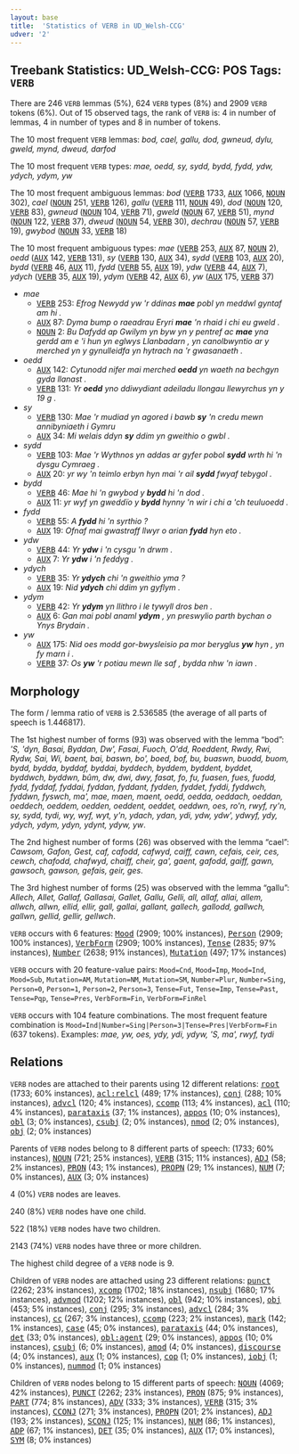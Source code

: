 ```yaml
---
layout: base
title:  'Statistics of VERB in UD_Welsh-CCG'
udver: '2'
---
```


## Treebank Statistics: UD_Welsh-CCG: POS Tags: `VERB`

There are 246 `VERB` lemmas (5%), 624 `VERB` types (8%) and 2909 `VERB` tokens (6%).
Out of 15 observed tags, the rank of `VERB` is: 4 in number of lemmas, 4 in number of types and 8 in number of tokens.

The 10 most frequent `VERB` lemmas: <em>bod, cael, gallu, dod, gwneud, dylu, gweld, mynd, dweud, darfod</em>

The 10 most frequent `VERB` types:  <em>mae, oedd, sy, sydd, bydd, fydd, ydw, ydych, ydym, yw</em>

The 10 most frequent ambiguous lemmas: <em>bod</em> (<tt><a href="cy_ccg-pos-VERB.html">VERB</a></tt> 1733, <tt><a href="cy_ccg-pos-AUX.html">AUX</a></tt> 1066, <tt><a href="cy_ccg-pos-NOUN.html">NOUN</a></tt> 302), <em>cael</em> (<tt><a href="cy_ccg-pos-NOUN.html">NOUN</a></tt> 251, <tt><a href="cy_ccg-pos-VERB.html">VERB</a></tt> 126), <em>gallu</em> (<tt><a href="cy_ccg-pos-VERB.html">VERB</a></tt> 111, <tt><a href="cy_ccg-pos-NOUN.html">NOUN</a></tt> 49), <em>dod</em> (<tt><a href="cy_ccg-pos-NOUN.html">NOUN</a></tt> 120, <tt><a href="cy_ccg-pos-VERB.html">VERB</a></tt> 83), <em>gwneud</em> (<tt><a href="cy_ccg-pos-NOUN.html">NOUN</a></tt> 104, <tt><a href="cy_ccg-pos-VERB.html">VERB</a></tt> 71), <em>gweld</em> (<tt><a href="cy_ccg-pos-NOUN.html">NOUN</a></tt> 67, <tt><a href="cy_ccg-pos-VERB.html">VERB</a></tt> 51), <em>mynd</em> (<tt><a href="cy_ccg-pos-NOUN.html">NOUN</a></tt> 122, <tt><a href="cy_ccg-pos-VERB.html">VERB</a></tt> 37), <em>dweud</em> (<tt><a href="cy_ccg-pos-NOUN.html">NOUN</a></tt> 54, <tt><a href="cy_ccg-pos-VERB.html">VERB</a></tt> 30), <em>dechrau</em> (<tt><a href="cy_ccg-pos-NOUN.html">NOUN</a></tt> 57, <tt><a href="cy_ccg-pos-VERB.html">VERB</a></tt> 19), <em>gwybod</em> (<tt><a href="cy_ccg-pos-NOUN.html">NOUN</a></tt> 33, <tt><a href="cy_ccg-pos-VERB.html">VERB</a></tt> 18)

The 10 most frequent ambiguous types:  <em>mae</em> (<tt><a href="cy_ccg-pos-VERB.html">VERB</a></tt> 253, <tt><a href="cy_ccg-pos-AUX.html">AUX</a></tt> 87, <tt><a href="cy_ccg-pos-NOUN.html">NOUN</a></tt> 2), <em>oedd</em> (<tt><a href="cy_ccg-pos-AUX.html">AUX</a></tt> 142, <tt><a href="cy_ccg-pos-VERB.html">VERB</a></tt> 131), <em>sy</em> (<tt><a href="cy_ccg-pos-VERB.html">VERB</a></tt> 130, <tt><a href="cy_ccg-pos-AUX.html">AUX</a></tt> 34), <em>sydd</em> (<tt><a href="cy_ccg-pos-VERB.html">VERB</a></tt> 103, <tt><a href="cy_ccg-pos-AUX.html">AUX</a></tt> 20), <em>bydd</em> (<tt><a href="cy_ccg-pos-VERB.html">VERB</a></tt> 46, <tt><a href="cy_ccg-pos-AUX.html">AUX</a></tt> 11), <em>fydd</em> (<tt><a href="cy_ccg-pos-VERB.html">VERB</a></tt> 55, <tt><a href="cy_ccg-pos-AUX.html">AUX</a></tt> 19), <em>ydw</em> (<tt><a href="cy_ccg-pos-VERB.html">VERB</a></tt> 44, <tt><a href="cy_ccg-pos-AUX.html">AUX</a></tt> 7), <em>ydych</em> (<tt><a href="cy_ccg-pos-VERB.html">VERB</a></tt> 35, <tt><a href="cy_ccg-pos-AUX.html">AUX</a></tt> 19), <em>ydym</em> (<tt><a href="cy_ccg-pos-VERB.html">VERB</a></tt> 42, <tt><a href="cy_ccg-pos-AUX.html">AUX</a></tt> 6), <em>yw</em> (<tt><a href="cy_ccg-pos-AUX.html">AUX</a></tt> 175, <tt><a href="cy_ccg-pos-VERB.html">VERB</a></tt> 37)


* <em>mae</em>
  * <tt><a href="cy_ccg-pos-VERB.html">VERB</a></tt> 253: <em>Efrog Newydd yw 'r ddinas <b>mae</b> pobl yn meddwl gyntaf am hi .</em>
  * <tt><a href="cy_ccg-pos-AUX.html">AUX</a></tt> 87: <em>Dyma bump o raeadrau Eryri <b>mae</b> 'n rhaid i chi eu gweld .</em>
  * <tt><a href="cy_ccg-pos-NOUN.html">NOUN</a></tt> 2: <em>Bu Dafydd ap Gwilym yn byw yn y pentref ac <b>mae</b> yna gerdd am e 'i hun yn eglwys Llanbadarn , yn canolbwyntio ar y merched yn y gynulleidfa yn hytrach na 'r gwasanaeth .</em>
* <em>oedd</em>
  * <tt><a href="cy_ccg-pos-AUX.html">AUX</a></tt> 142: <em>Cytunodd nifer mai merched <b>oedd</b> yn waeth na bechgyn gyda llanast .</em>
  * <tt><a href="cy_ccg-pos-VERB.html">VERB</a></tt> 131: <em>Yr <b>oedd</b> yno ddiwydiant adeiladu llongau llewyrchus yn y 19 g .</em>
* <em>sy</em>
  * <tt><a href="cy_ccg-pos-VERB.html">VERB</a></tt> 130: <em>Mae 'r mudiad yn agored i bawb <b>sy</b> 'n credu mewn annibyniaeth i Gymru</em>
  * <tt><a href="cy_ccg-pos-AUX.html">AUX</a></tt> 34: <em>Mi welais ddyn <b>sy</b> ddim yn gweithio o gwbl .</em>
* <em>sydd</em>
  * <tt><a href="cy_ccg-pos-VERB.html">VERB</a></tt> 103: <em>Mae 'r Wythnos yn addas ar gyfer pobol <b>sydd</b> wrth hi 'n dysgu Cymraeg .</em>
  * <tt><a href="cy_ccg-pos-AUX.html">AUX</a></tt> 20: <em>yr wy 'n teimlo erbyn hyn mai 'r ail <b>sydd</b> fwyaf tebygol .</em>
* <em>bydd</em>
  * <tt><a href="cy_ccg-pos-VERB.html">VERB</a></tt> 46: <em>Mae hi 'n gwybod y <b>bydd</b> hi 'n dod .</em>
  * <tt><a href="cy_ccg-pos-AUX.html">AUX</a></tt> 11: <em>yr wyf yn gweddïo y <b>bydd</b> hynny 'n wir i chi a 'ch teuluoedd .</em>
* <em>fydd</em>
  * <tt><a href="cy_ccg-pos-VERB.html">VERB</a></tt> 55: <em>A <b>fydd</b> hi 'n syrthio ?</em>
  * <tt><a href="cy_ccg-pos-AUX.html">AUX</a></tt> 19: <em>Ofnaf mai gwastraff llwyr o arian <b>fydd</b> hyn eto .</em>
* <em>ydw</em>
  * <tt><a href="cy_ccg-pos-VERB.html">VERB</a></tt> 44: <em>Yr <b>ydw</b> i 'n cysgu 'n drwm .</em>
  * <tt><a href="cy_ccg-pos-AUX.html">AUX</a></tt> 7: <em>Yr <b>ydw</b> i 'n feddyg .</em>
* <em>ydych</em>
  * <tt><a href="cy_ccg-pos-VERB.html">VERB</a></tt> 35: <em>Yr <b>ydych</b> chi 'n gweithio yma ?</em>
  * <tt><a href="cy_ccg-pos-AUX.html">AUX</a></tt> 19: <em>Nid <b>ydych</b> chi ddim yn gyflym .</em>
* <em>ydym</em>
  * <tt><a href="cy_ccg-pos-VERB.html">VERB</a></tt> 42: <em>Yr <b>ydym</b> yn llithro i le tywyll dros ben .</em>
  * <tt><a href="cy_ccg-pos-AUX.html">AUX</a></tt> 6: <em>Gan mai pobl anaml <b>ydym</b> , yn preswylio parth bychan o Ynys Brydain .</em>
* <em>yw</em>
  * <tt><a href="cy_ccg-pos-AUX.html">AUX</a></tt> 175: <em>Nid oes modd gor-bwysleisio pa mor beryglus <b>yw</b> hyn , yn fy marn i .</em>
  * <tt><a href="cy_ccg-pos-VERB.html">VERB</a></tt> 37: <em>Os <b>yw</b> 'r potiau mewn lle saf , bydda nhw 'n iawn .</em>

## Morphology

The form / lemma ratio of `VERB` is 2.536585 (the average of all parts of speech is 1.446817).

The 1st highest number of forms (93) was observed with the lemma “bod”: <em>'S, 'dyn, Basai, Byddan, Dw', Fasai, Fuoch, O'dd, Roeddent, Rwdy, Rwi, Rydw, Sai, Wi, baent, bai, baswn, bo', boed, bof, bu, buaswn, buodd, buom, bydd, bydda, byddaf, byddai, byddech, byddem, byddent, byddet, byddwch, byddwn, bûm, dw, dwi, dwy, fasat, fo, fu, fuasen, fues, fuodd, fydd, fyddaf, fyddai, fyddan, fyddant, fydden, fyddet, fyddi, fyddwch, fyddwn, fyswch, ma', mae, maen, maent, oedd, oedda, oeddach, oeddan, oeddech, oeddem, oedden, oeddent, oeddet, oeddwn, oes, ro'n, rwyf, ry'n, sy, sydd, tydi, wy, wyf, wyt, y'n, ydach, ydan, ydi, ydw, ydw', ydwyf, ydy, ydych, ydym, ydyn, ydynt, ydyw, yw</em>.

The 2nd highest number of forms (26) was observed with the lemma “cael”: <em>Cawsom, Gafon, Gest, caf, cafodd, cafwyd, caiff, cawn, cefais, ceir, ces, cewch, chafodd, chafwyd, chaiff, cheir, ga', gaent, gafodd, gaiff, gawn, gawsoch, gawson, gefais, geir, ges</em>.

The 3rd highest number of forms (25) was observed with the lemma “gallu”: <em>Allech, Allet, Gallaf, Gallasai, Gallet, Gallu, Gelli, all, allaf, allai, allem, allwch, allwn, ellid, ellir, gall, gallai, gallant, gallech, gallodd, gallwch, gallwn, gellid, gellir, gellwch</em>.

`VERB` occurs with 6 features: <tt><a href="cy_ccg-feat-Mood.html">Mood</a></tt> (2909; 100% instances), <tt><a href="cy_ccg-feat-Person.html">Person</a></tt> (2909; 100% instances), <tt><a href="cy_ccg-feat-VerbForm.html">VerbForm</a></tt> (2909; 100% instances), <tt><a href="cy_ccg-feat-Tense.html">Tense</a></tt> (2835; 97% instances), <tt><a href="cy_ccg-feat-Number.html">Number</a></tt> (2638; 91% instances), <tt><a href="cy_ccg-feat-Mutation.html">Mutation</a></tt> (497; 17% instances)

`VERB` occurs with 20 feature-value pairs: `Mood=Cnd`, `Mood=Imp`, `Mood=Ind`, `Mood=Sub`, `Mutation=AM`, `Mutation=NM`, `Mutation=SM`, `Number=Plur`, `Number=Sing`, `Person=0`, `Person=1`, `Person=2`, `Person=3`, `Tense=Fut`, `Tense=Imp`, `Tense=Past`, `Tense=Pqp`, `Tense=Pres`, `VerbForm=Fin`, `VerbForm=FinRel`

`VERB` occurs with 104 feature combinations.
The most frequent feature combination is `Mood=Ind|Number=Sing|Person=3|Tense=Pres|VerbForm=Fin` (637 tokens).
Examples: <em>mae, yw, oes, ydy, ydi, ydyw, 'S, ma', rwyf, tydi</em>


## Relations

`VERB` nodes are attached to their parents using 12 different relations: <tt><a href="cy_ccg-dep-root.html">root</a></tt> (1733; 60% instances), <tt><a href="cy_ccg-dep-acl-relcl.html">acl:relcl</a></tt> (489; 17% instances), <tt><a href="cy_ccg-dep-conj.html">conj</a></tt> (288; 10% instances), <tt><a href="cy_ccg-dep-advcl.html">advcl</a></tt> (120; 4% instances), <tt><a href="cy_ccg-dep-ccomp.html">ccomp</a></tt> (113; 4% instances), <tt><a href="cy_ccg-dep-acl.html">acl</a></tt> (110; 4% instances), <tt><a href="cy_ccg-dep-parataxis.html">parataxis</a></tt> (37; 1% instances), <tt><a href="cy_ccg-dep-appos.html">appos</a></tt> (10; 0% instances), <tt><a href="cy_ccg-dep-obl.html">obl</a></tt> (3; 0% instances), <tt><a href="cy_ccg-dep-csubj.html">csubj</a></tt> (2; 0% instances), <tt><a href="cy_ccg-dep-nmod.html">nmod</a></tt> (2; 0% instances), <tt><a href="cy_ccg-dep-obj.html">obj</a></tt> (2; 0% instances)

Parents of `VERB` nodes belong to 8 different parts of speech:  (1733; 60% instances), <tt><a href="cy_ccg-pos-NOUN.html">NOUN</a></tt> (721; 25% instances), <tt><a href="cy_ccg-pos-VERB.html">VERB</a></tt> (315; 11% instances), <tt><a href="cy_ccg-pos-ADJ.html">ADJ</a></tt> (58; 2% instances), <tt><a href="cy_ccg-pos-PRON.html">PRON</a></tt> (43; 1% instances), <tt><a href="cy_ccg-pos-PROPN.html">PROPN</a></tt> (29; 1% instances), <tt><a href="cy_ccg-pos-NUM.html">NUM</a></tt> (7; 0% instances), <tt><a href="cy_ccg-pos-AUX.html">AUX</a></tt> (3; 0% instances)

4 (0%) `VERB` nodes are leaves.

240 (8%) `VERB` nodes have one child.

522 (18%) `VERB` nodes have two children.

2143 (74%) `VERB` nodes have three or more children.

The highest child degree of a `VERB` node is 9.

Children of `VERB` nodes are attached using 23 different relations: <tt><a href="cy_ccg-dep-punct.html">punct</a></tt> (2262; 23% instances), <tt><a href="cy_ccg-dep-xcomp.html">xcomp</a></tt> (1702; 18% instances), <tt><a href="cy_ccg-dep-nsubj.html">nsubj</a></tt> (1680; 17% instances), <tt><a href="cy_ccg-dep-advmod.html">advmod</a></tt> (1202; 12% instances), <tt><a href="cy_ccg-dep-obl.html">obl</a></tt> (942; 10% instances), <tt><a href="cy_ccg-dep-obj.html">obj</a></tt> (453; 5% instances), <tt><a href="cy_ccg-dep-conj.html">conj</a></tt> (295; 3% instances), <tt><a href="cy_ccg-dep-advcl.html">advcl</a></tt> (284; 3% instances), <tt><a href="cy_ccg-dep-cc.html">cc</a></tt> (267; 3% instances), <tt><a href="cy_ccg-dep-ccomp.html">ccomp</a></tt> (223; 2% instances), <tt><a href="cy_ccg-dep-mark.html">mark</a></tt> (142; 1% instances), <tt><a href="cy_ccg-dep-case.html">case</a></tt> (45; 0% instances), <tt><a href="cy_ccg-dep-parataxis.html">parataxis</a></tt> (44; 0% instances), <tt><a href="cy_ccg-dep-det.html">det</a></tt> (33; 0% instances), <tt><a href="cy_ccg-dep-obl-agent.html">obl:agent</a></tt> (29; 0% instances), <tt><a href="cy_ccg-dep-appos.html">appos</a></tt> (10; 0% instances), <tt><a href="cy_ccg-dep-csubj.html">csubj</a></tt> (6; 0% instances), <tt><a href="cy_ccg-dep-amod.html">amod</a></tt> (4; 0% instances), <tt><a href="cy_ccg-dep-discourse.html">discourse</a></tt> (4; 0% instances), <tt><a href="cy_ccg-dep-aux.html">aux</a></tt> (1; 0% instances), <tt><a href="cy_ccg-dep-cop.html">cop</a></tt> (1; 0% instances), <tt><a href="cy_ccg-dep-iobj.html">iobj</a></tt> (1; 0% instances), <tt><a href="cy_ccg-dep-nummod.html">nummod</a></tt> (1; 0% instances)

Children of `VERB` nodes belong to 15 different parts of speech: <tt><a href="cy_ccg-pos-NOUN.html">NOUN</a></tt> (4069; 42% instances), <tt><a href="cy_ccg-pos-PUNCT.html">PUNCT</a></tt> (2262; 23% instances), <tt><a href="cy_ccg-pos-PRON.html">PRON</a></tt> (875; 9% instances), <tt><a href="cy_ccg-pos-PART.html">PART</a></tt> (774; 8% instances), <tt><a href="cy_ccg-pos-ADV.html">ADV</a></tt> (333; 3% instances), <tt><a href="cy_ccg-pos-VERB.html">VERB</a></tt> (315; 3% instances), <tt><a href="cy_ccg-pos-CCONJ.html">CCONJ</a></tt> (271; 3% instances), <tt><a href="cy_ccg-pos-PROPN.html">PROPN</a></tt> (201; 2% instances), <tt><a href="cy_ccg-pos-ADJ.html">ADJ</a></tt> (193; 2% instances), <tt><a href="cy_ccg-pos-SCONJ.html">SCONJ</a></tt> (125; 1% instances), <tt><a href="cy_ccg-pos-NUM.html">NUM</a></tt> (86; 1% instances), <tt><a href="cy_ccg-pos-ADP.html">ADP</a></tt> (67; 1% instances), <tt><a href="cy_ccg-pos-DET.html">DET</a></tt> (35; 0% instances), <tt><a href="cy_ccg-pos-AUX.html">AUX</a></tt> (17; 0% instances), <tt><a href="cy_ccg-pos-SYM.html">SYM</a></tt> (8; 0% instances)

